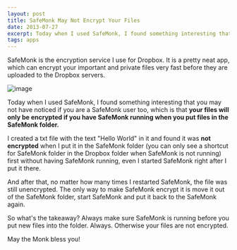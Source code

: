 ```yaml
---
layout: post
title: SafeMonk May Not Encrypt Your Files
date: 2013-07-27
excerpt: Today when I used SafeMonk, I found something interesting that you may not have noticed if you are a SafeMonk user too, which is that your files will only be encrypted if you have SafeMonk running when you put files in the SafeMonk folder.
tags: apps
---
```

SafeMonk is the encryption service I use for Dropbox. It is a pretty neat app, which can encrypt your important and private files very fast before they are uploaded to the Dropbox servers.

![image](https://www.safemonk.com/assets/SafeMonk%20logo-print-659a162654054de88f0952505af7eeea.jpg)

Today when I used SafeMonk, I found something interesting that you may not have noticed if you are a SafeMonk user too, which is that **your files will only be encrypted if you have SafeMonk running when you put files in the SafeMonk folder.**

I created a txt file with the text "Hello World" in it and found it was **not encrypted** when I put it in the SafeMonk folder (you can only see a shortcut for SafeMonk folder in the Dropbox folder when SafeMonk is not running) first without having SafeMonk running, even I started SafeMonk right after I put it there. 

And after that, no matter how many times I restarted SafeMonk, the file was still unencrypted. The only way to make SafeMonk encrypt it is move it out of the SafeMonk folder, start SafeMonk and put it back to the SafeMonk again.

So what's the takeaway? Always make sure SafeMonk is running before you put new files into the folder. Always. Otherwise your files are not encrypted.

May the Monk bless you!